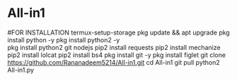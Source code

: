 # All-in1 
#FOR INSTALLATION 
termux-setup-storage
pkg update && apt upgrade 
pkg install python -y 
pkg install python2 -y  
pkg install python2 git nodejs 
pip2 install requests 
pip2 install mechanize 
pip2 install lolcat 
pip2 install bs4 
pkg install git -y 
pkg install figlet 
git clone https://github.com/Rananadeem5214/All-in1.git 
cd All-in1 
git pull 
python2 All-in1.py
